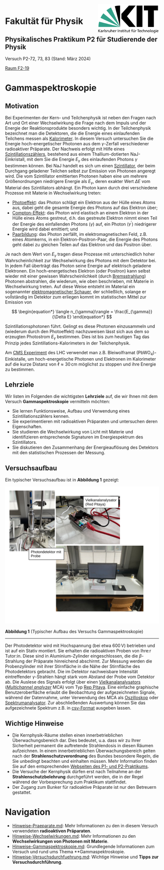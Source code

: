 <img src="../figures/Logo_KIT.svg" width="200" style="float:right;" />

# Fakultät für Physik

## Physikalisches Praktikum P2 für Studierende der Physik

Versuch P2-72, 73, 83 (Stand: März 2024)

[Raum F2-19](https://labs.physik.kit.edu/img/Praktikum/Lageplan_P2.png)



# Gammaspektroskopie

## Motivation

Bei Experimenten der Kern- und Teilchenphysik ist neben den Fragen nach Art und Ort einer Wechselwirkung die Frage nach dem Impuls und der Energie der Reaktionsprodukte besonders wichtig. In der Teilchenphysik bezeichnet man die Detektoren, die die Energie eines einlaufenden Teilchens messen als [Kalorimeter](https://de.wikipedia.org/wiki/Kalorimeter_(Teilchenphysik)). In diesem Versuch untersuchen Sie die Energie hoch-energetischer Photonen aus dem $\gamma$-Zerfall verschiedener radioaktiver Präparate. Der Nachweis erfolgt mit Hilfe eines [Szintillationszählers](https://de.wikipedia.org/wiki/Szintillationsz%C3%A4hler), bestehend aus einem Thallium-dotierten $\mathrm{NaJ}$-Einkristall, mit dem Sie die Energie $E_{\gamma}$ des einlaufenden Photons $\gamma$ bestimmen können. Bei $\mathrm{NaJ}$ handelt es sich um einen [Szintillator](https://de.wikipedia.org/wiki/Szintillator), der beim Durchgang geladener Teilchen selbst zur Emission von Photonen angeregt wird. Die vom Szintillator emittierten Photonen haben eine um mehrere Größenordnungen niedrigere Energie als $E_{\gamma}$, deren exakter Wert $\Delta E$ vom Material des Szintillators abhängt. Ein Photon kann durch drei verschiedene Prozesse mit Materie in Wechselwirkung treten: 

 - [Photoeffekt](https://de.wikipedia.org/wiki/Photoelektrischer_Effekt): das Photon schlägt ein Elektron aus der Hülle eines Atoms aus, dabei geht die gesamte Energie des Photons auf das Elektron über; 
 - [Compton-Effekt](https://de.wikipedia.org/wiki/Compton-Effekt): das Photon wird elastisch an einem Elektron in der Hülle eines Atoms gestreut, d.h. das gestreute Elektron nimmt einen Teil der Energie des einfallenden Photons ($\gamma$) auf, ein Photon ($\gamma^{\prime}$) niedrigerer Energie wird dabei emittiert; und 
 - [Paarbildung](https://de.wikipedia.org/wiki/Paarbildung_(Physik)): das Photon zerfällt, im elektromagnetischen Feld, z.B. eines Atomkerns, in ein Elektron-Positron-Paar, die Energie des Photons geht dabei zu gleichen Teilen auf das Elektron und das Positron über. 

Je nach dem Wert von $E_{\gamma}$ tragen diese Prozesse mit unterschiedlich hoher Wahrscheinlichkeit zur Wechselwirkung des Photons mit dem Detektor bei. In jedem Fall überträgt das Photon seine Energie auf elektrisch geladene Elektronen. Ein hoch-energetisches Elektron (oder Positron) kann selbst wieder mit einer gewissen Wahrscheinlichkeit (durch [Bremsstrahlung](https://de.wikipedia.org/wiki/Bremsstrahlung)) Photonen abstrahlen, die wiederum, wie oben beschrieben, mit Materie in Wechselwirkung treten. Auf diese Weise entsteht im Material ein sogenannter [elektromagnetischer Schauer](https://de.wikipedia.org/wiki/Elektromagnetischer_Schauer), der schließlich, solange er vollständig im Detektor zum erliegen kommt im statistischen Mittel zur Emission von 

$$
\begin{equation*}
\langle n_{\gamma}\rangle = \frac{E_{\gamma}}{\Delta E}
\end{equation*}
$$

Szintillationsphotonen führt. Gelingt es diese Photonen einzusammeln und (wiederum durch den Photoeffekt) nachzuweisen lässt sich aus dem so erzeugten Photostrom $E_{\gamma}$ bestimmen. Dies ist bis zum heutigen Tag das Prinzip jedes Szintillations-Kalorimeters in der Teilchenphysik. 

Am [CMS Experiment](https://cms.cern/detector/measuring-energy/energy-electrons-and-photons-ecal) des LHC verwendet man z.B. Bleiwolframat ($\mathrm{PbWO_{4}}$)-Einkistalle, um hoch-energetische Photonen und Elektronen im Kalorimeter auf die kurze Distanz von $\ell\approx30\,\mathrm{cm}$ möglichst zu stoppen und ihre Energie zu bestimmen. 

## Lehrziele

Wir listen im Folgenden die wichtigsten **Lehrziele** auf, die wir Ihnen mit dem Versuch **Gammaspektroskopie** vermitteln möchten: 

 - Sie lernen Funktionsweise, Aufbau und Verwendung eines Szintillationszählers kennen. 
 - Sie experimentieren mit radioaktiven Präparaten und untersuchen deren Eigenschaften. 
 - Sie studieren die Wechselwirkung von Licht mit Materie und identifizieren entsprechende Signaturen im Energiespektrum des Szintillators. 
 - Sie diskutieren den Zusammenhang der Energieauflösung des Detektors mit den statistischen Prozessen der Messung.

## Versuchsaufbau

Ein typischer Versuchsaufbau ist in **Abbildung 1** gezeigt:

<img src="./figures/Gammaspektroskopie.png" width="1000" style="zoom:100%;"/>

**Abbildung 1** (Typischer Aufbau des Versuchs Gammaspektroskopie)

---

Der Photodetektor wird mit Hochspannung (bei etwa $600\,\mathrm{V}$) betrieben und ist auf ein Stativ montiert. Sie erhalten die radioaktiven Proben von Ihre:r Tutor:in. Diese sind in Aluminium-Zylinder eingeschlossen, die die $\beta$-Strahlung der Präparate hinreichend abschirmt. Zur Messung werden die Probenzylinder mit ihrer Stirnfläche in die Nähe der Stirnfläche des Photodetektors gebracht. Die im Detektor nachweisbare Intensität eintreffender $\gamma$-Strahlen hängt stark vom Abstand der Probe vom Detektor ab. Die Auslese des Signals erfolgt über einen [Vielkanalanalysators](https://de.wikipedia.org/wiki/Vielkanalanalysator) ([*Multichannel analyzer*](https://en.wikipedia.org/wiki/Multichannel_analyzer) MCA) vom Typ [Rep Pitaya](https://de.wikipedia.org/wiki/Red_Pitaya). Eine einfache graphische Benutzeroberfläche erlaubt die Beobachtung der aufgezeichneten Signale, während der Datennahme, unter Verwendung des MCA als [Oszilloskop](https://de.wikipedia.org/wiki/Oszilloskop) oder [Spektrumanalysator](https://de.wikipedia.org/wiki/Spektrumanalysator). Zur abschließenden Auswertung können Sie das aufgezeichnete Spektrum z.B. in [csv-Format](https://de.wikipedia.org/wiki/CSV_(Dateiformat)) ausgeben lassen. 

## Wichtige Hinweise

- Die Kernphysik-Räume stellen einen innerbetrieblichen Überwachungsbereich dar. Dies bedeutet, u.a. dass wir zu Ihrer Sicherheit permanent die auftretende Strahlendosis in diesen Räumen aufzeichnen. In einem innerbetrieblichen Überwachungsbereich gelten nach der **Strahlenschutzverordnung** des Bundes besondere Regeln, die Sie unbedingt beachten und einhalten müssen. Mehr Information finden Sie auf den entsprechenden [Webseiten des P1- und P2-Praktikums](https://labs.physik.kit.edu/163.php?tab=%5B315%5D#tabpanel-315).
- Die Versuche der Kernphysik dürfen erst nach Teilnahme an der **Strahlenschutzbelehrung** durchgeführt werden, die in der Regel während der Vorbesprechung zum Praktikum stattfindet.
- Der Zugang zum Bunker für radioaktive Präparate ist nur den Betreuern gestattet.

# Navigation

-  [Hinweise-Praeparate.md](https://gitlab.kit.edu/kit/etp-lehre/p2-praktikum/students/-/blob/main/Gammaspektroskopie/doc/Hinweise-Praeparate.md): Mehr Informationen zu den in diesem Versuch verwendeten **radioaktiven Präparaten**.
- [Hinweise-Wechselwirkungen.md](https://gitlab.kit.edu/kit/etp-lehre/p2-praktikum/students/-/blob/main/Gammaspektroskopie/doc/Hinweise-Wechselwirkungen.md): Mehr Informationen zu den **Wechselwirkungen von Photonen mit Materie**.
- [Hinweise-Gammaspektroskopie.md](https://gitlab.kit.edu/kit/etp-lehre/p2-praktikum/students/-/blob/main/Gammaspektroskopie/doc/Hinweise-Gammaspektroskopie.md): Grundlegende Informationen zum Versuch und rund ums Thema **Gammaspektroskopie. 
- [Hinweise-Versuchsdurchfuehrung.md](https://gitlab.kit.edu/kit/etp-lehre/p2-praktikum/students/-/blob/main/Gammaspektroskopie/doc/Hinweise-Versuchsdurchfuehrung.md): Wichtige Hinweise und **Tipps zur Versuchsdurchführung**.

